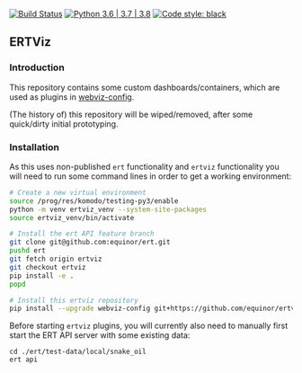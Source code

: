 [![Build Status](https://github.com/equinor/ertviz/workflows/ertviz/badge.svg)](https://github.com/equinor/ertviz/actions?query=branch%3Amaster)
[![Python 3.6 | 3.7 | 3.8](https://img.shields.io/badge/python-3.6%20|%203.7%20|%203.8-blue.svg)](https://www.python.org/)
[![Code style: black](https://img.shields.io/badge/code%20style-black%20%28Python%29-000000.svg)](https://github.com/psf/black)

## ERTViz

### Introduction

This repository contains some custom dashboards/containers, which are used as
plugins in [webviz-config](https://github.com/equinor/webviz-config).

(The history of) this repository will be wiped/removed, after some quick/dirty initial prototyping.

### Installation

As this uses non-published `ert` functionality and `ertviz` functionality
you will need to run some command lines in order to get a working environment:

```bash
# Create a new virtual environment
source /prog/res/komodo/testing-py3/enable
python -m venv ertviz_venv --system-site-packages
source ertviz_venv/bin/activate

# Install the ert API feature branch
git clone git@github.com:equinor/ert.git
pushd ert
git fetch origin ertviz
git checkout ertviz
pip install -e .
popd

# Install this ertviz repository
pip install --upgrade webviz-config git+https://github.com/equinor/ertviz
```

Before starting `ertviz` plugins, you will currently also need to manually first start the ERT API server with some existing data:
```
cd ./ert/test-data/local/snake_oil
ert api
```
